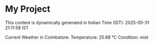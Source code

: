 # My Project

This content is dynamically generated in Indian Time (IST): 2025-05-31 21:11:58 IST


Current Weather in Coimbatore:
Temperature: 25.88 °C
Condition: mist
